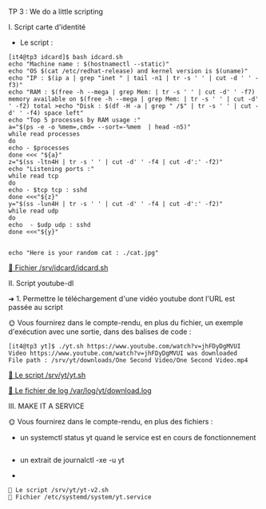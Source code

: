 TP 3 : We do a little scripting

I. Script carte d'identité

- Le script :
```
[it4@tp3 idcard]$ bash idcard.sh
echo "Machine name : $(hostnamectl --static)"
echo "OS $(cat /etc/redhat-release) and kernel version is $(uname)"
echo "IP : $(ip a | grep "inet " | tail -n1 | tr -s ' ' | cut -d ' ' -f3)"
echo "RAM : $(free -h --mega | grep Mem: | tr -s ' ' | cut -d' ' -f7) memory available on $(free -h --mega | grep Mem: | tr -s ' ' | cut -d' ' -f2) total >echo "Disk : $(df -H -a | grep " /$" | tr -s ' ' | cut -d' ' -f4) space left"
echo "Top 5 processes by RAM usage :"
a="$(ps -e -o %mem=,cmd= --sort=-%mem  | head -n5)"
while read processes
do
echo - $processes
done <<< "${a}"
z="$(ss -ltn4H | tr -s ' ' | cut -d' ' -f4 | cut -d':' -f2)"
echo "Listening ports :"
while read tcp
do
echo - $tcp tcp : sshd
done <<<"${z}"
y="$(ss -lun4H | tr -s ' ' | cut -d' ' -f4 | cut -d':' -f2)"
while read udp
do
echo  - $udp udp : sshd
done <<<"${y}"


echo "Here is your random cat : ./cat.jpg"
```

[📁 Fichier /srv/idcard/idcard.sh](idcard.sh)

II. Script youtube-dl 

➜ 1. Permettre le téléchargement d'une vidéo youtube dont l'URL est passée au script

🌞 Vous fournirez dans le compte-rendu, en plus du fichier, un exemple d'exécution avec une sortie, dans des balises de code :
```
[it4@tp3 yt]$ ./yt.sh https://www.youtube.com/watch?v=jhFDyDgMVUI
Video https://www.youtube.com/watch?v=jhFDyDgMVUI was downloaded
File path : /srv/yt/downloads/One Second Video/One Second Video.mp4
```
[📁 Le script /srv/yt/yt.sh](yt.sh)

[📁 Le fichier de log /var/log/yt/download.log](download.log)

III. MAKE IT A SERVICE

🌞 Vous fournirez dans le compte-rendu, en plus des fichiers :
- un systemctl status yt quand le service est en cours de fonctionnement
```

```
- un extrait de journalctl -xe -u yt
- ```

```
📁 Le script /srv/yt/yt-v2.sh
📁 Fichier /etc/systemd/system/yt.service

